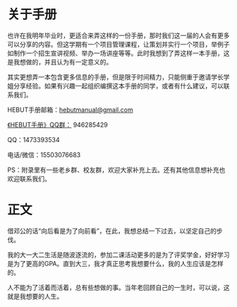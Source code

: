 # 关于手册

也许在我明年毕业时，更适合来弄这样的一份手册，那时我们这一届的人会有更多可以分享的内容。但这学期有一个项目管理课程，让策划并实行一个项目，举例子如制作一个招生宣讲视频、举办一场讲座等等。此时我想到了弄这样一本手册，这是我想做的，并且认为有一定意义的。

其实更想弄一本包含更多信息的手册，但是限于时间精力，只能侧重于邀请学长学姐分享经验。如果有兴趣一起组织编撰这本手册的同学，或者有什么建议，可以联系我们。

HEBUT手册邮箱：hebutmanual@gmail.com

[《HEBUT手册》QQ群：](https://jq.qq.com/?_wv=1027&k=rP98vlMt) 946285429

QQ：1473393534

电话/微信：15503076683

PS：附录里有一些老乡群、校友群，欢迎大家补充上去。还有其他信息想补充也欢迎联系我们。
# 正文

借邓公的话“向后看是为了向前看”，在此，我想总结一下过去，以坚定自己的步伐。

我的大一大二生活是随波逐流的，参加二课活动更多的是为了评奖学金，好好学习是为了更高的GPA。直到大三，我才真正思考我想要什么，我的人生应该是怎样的。

人不能为了活着而活着，总有些想做的事。当年老回顾自己的一生时，可以说，这就是我想要的人生。






